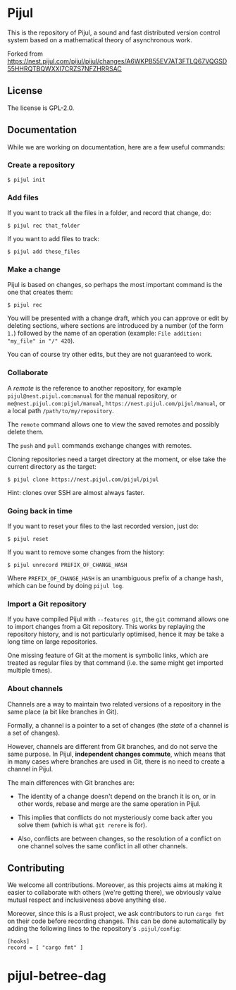 # Pijul

This is the repository of Pijul, a sound and fast distributed version control system based on a mathematical theory of asynchronous work.

Forked from https://nest.pijul.com/pijul/pijul/changes/A6WKPB55EV7AT3FTLQ67VQGSD55HHRQTBQWXXI7CRZS7NFZHRRSAC

## License

The license is GPL-2.0.

## Documentation

While we are working on documentation, here are a few useful commands:

### Create a repository

~~~
$ pijul init
~~~

### Add files

If you want to track all the files in a folder, and record that change, do:

~~~
$ pijul rec that_folder
~~~

If you want to add files to track:

~~~
$ pijul add these_files
~~~


### Make a change

Pijul is based on changes, so perhaps the most important command is the one that creates them:

~~~
$ pijul rec
~~~

You will be presented with a change draft, which you can approve or edit by deleting sections, where sections are introduced by a number (of the form `1.`) followed by the name of an operation (example: `File addition: "my_file" in "/" 420`).

You can of course try other edits, but they are not guaranteed to work.

### Collaborate

A *remote* is the reference to another repository, for example `pijul@nest.pijul.com:manual` for the manual repository, or `me@nest.pijul.com:pijul/manual`, `https://nest.pijul.com/pijul/manual`, or a local path `/path/to/my/repository`.

The `remote` command allows one to view the saved remotes and possibly delete them.

The `push` and `pull` commands exchange changes with remotes.

Cloning repositories need a target directory at the moment, or else take the current directory as the target:

~~~
$ pijul clone https://nest.pijul.com/pijul/pijul
~~~

Hint: clones over SSH are almost always faster.

### Going back in time

If you want to reset your files to the last recorded version, just do:

~~~
$ pijul reset
~~~

If you want to remove some changes from the history:

~~~
$ pijul unrecord PREFIX_OF_CHANGE_HASH
~~~

Where `PREFIX_OF_CHANGE_HASH` is an unambiguous prefix of a change hash, which can be found by doing `pijul log`.


### Import a Git repository

If you have compiled Pijul with `--features git`, the `git` command allows one to import changes from a Git repository. This works by replaying the repository history, and is not particularly optimised, hence it may be take a long time on large repositories.

One missing feature of Git at the moment is symbolic links, which are treated as regular files by that command (i.e. the same might get imported multiple times).

### About channels

Channels are a way to maintain two related versions of a repository in the same place (a bit like branches in Git).

Formally, a channel is a pointer to a set of changes (the *state* of a channel is a set of changes).

However, channels are different from Git branches, and do not serve the same purpose. In Pijul, **independent changes commute**, which means that in many cases where branches are used in Git, there is no need to create a channel in Pijul.

The main differences with Git branches are:

- The identity of a change doesn't depend on the branch it is on, or in other words, rebase and merge are the same operation in Pijul.

- This implies that conflicts do not mysteriously come back after you solve them (which is what `git rerere` is for).

- Also, conflicts are between changes, so the resolution of a conflict on one channel solves the same conflict in all other channels.


## Contributing

We welcome all contributions. Moreover, as this projects aims at making it easier to collaborate with others (we're getting there), we obviously value mutual respect and inclusiveness above anything else.

Moreover, since this is a Rust project, we ask contributors to run `cargo fmt` on their code before recording changes. This can be done automatically by adding the following lines to the repository's `.pijul/config`:

```
[hooks]
record = [ "cargo fmt" ]
```
# pijul-betree-dag
